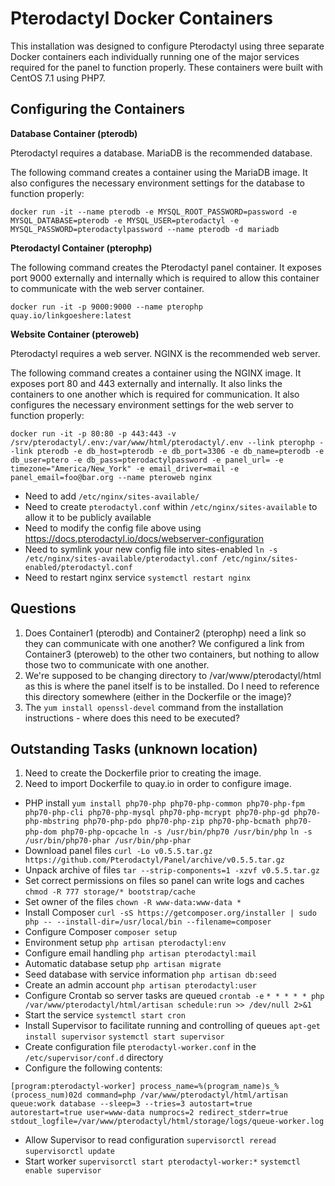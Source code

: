 # Pterodactyl Docker Containers
This installation was designed to configure Pterodactyl using three separate Docker containers each individually running one of the major services required for the panel to function properly. These containers were built with CentOS 7.1 using PHP7.

## Configuring the Containers

**Database Container (pterodb)**

Pterodactyl requires a database. MariaDB is the recommended database.

The following command creates a container using the MariaDB image. It also configures the necessary environment settings for the database to function properly:

`docker run -it --name pterodb -e MYSQL_ROOT_PASSWORD=password -e MYSQL_DATABASE=pterodb -e MYSQL_USER=pterodactyl -e MYSQL_PASSWORD=pterodactylpassword --name pterodb -d mariadb`

**Pterodactyl Container (pterophp)**

The following command creates the Pterodactyl panel container. It exposes port 9000 externally and internally which is required to allow this container to communicate with the web server container.

`docker run -it -p 9000:9000 --name pterophp quay.io/linkgoeshere:latest`

**Website Container (pteroweb)**

Pterodactyl requires a web server. NGINX is the recommended web server.

The following command creates a container using the NGINX image. It exposes port 80 and 443 externally and internally. It also links the containers to one another which is required for communication. It also configures the necessary environment settings for the web server to function properly:

`docker run -it -p 80:80 -p 443:443 -v /srv/pterodactyl/.env:/var/www/html/pterodactyl/.env --link pterophp --link pterodb -e db_host=pterodb -e db_port=3306 -e db_name=pterodb -e db_user=ptero -e db_pass=pterodactylpassword -e panel_url= -e timezone="America/New_York" -e email_driver=mail -e panel_email=foo@bar.org --name pteroweb nginx`

- Need to add `/etc/nginx/sites-available/`
- Need to create `pterodactyl.conf` within `/etc/nginx/sites-available` to allow it to be publicly available
- Need to modify the config file above using https://docs.pterodactyl.io/docs/webserver-configuration
- Need to symlink your new config file into sites-enabled `ln -s /etc/nginx/sites-available/pterodactyl.conf /etc/nginx/sites-enabled/pterodactyl.conf`
- Need to restart nginx service `systemctl restart nginx`

## Questions

1) Does Container1 (pterodb) and Container2 (pterophp) need a link so they can communicate with one another? We configured a link from Container3 (pteroweb) to the other two containers, but nothing to allow those two to communicate with one another.  
2) We're supposed to be changing directory to /var/www/pterodactyl/html as this is where the panel itself is to be installed. Do I need to reference this directory somewhere (either in the Dockerfile or the image)?
2) The `yum install openssl-devel` command from the installation instructions - where does this need to be executed?

## Outstanding Tasks (unknown location)

1) Need to create the Dockerfile prior to creating the image.  
2) Need to import Dockerfile to quay.io in order to configure image.
- PHP install `yum install php70-php php70-php-common php70-php-fpm php70-php-cli php70-php-mysql php70-php-mcrypt php70-php-gd php70-php-mbstring php70-php-pdo php70-php-zip php70-php-bcmath php70-php-dom php70-php-opcache` `ln -s /usr/bin/php70 /usr/bin/php` `ln -s /usr/bin/php70-phar /usr/bin/php-phar`
- Download panel files `curl -Lo v0.5.5.tar.gz https://github.com/Pterodactyl/Panel/archive/v0.5.5.tar.gz`
- Unpack archive of files `tar --strip-components=1 -xzvf v0.5.5.tar.gz`
- Set correct permissions on files so panel can write logs and caches `chmod -R 777 storage/* bootstrap/cache`
- Set owner of the files `chown -R www-data:www-data *`
- Install Composer `curl -sS https://getcomposer.org/installer | sudo php -- --install-dir=/usr/local/bin --filename=composer`
- Configure Composer `composer setup`
- Environment setup `php artisan pterodactyl:env`
- Configure email handling `php artisan pterodactyl:mail`
- Automatic database setup `php artisan migrate`
- Seed database with service information `php artisan db:seed`
- Create an admin account `php artisan pterodactyl:user`
- Configure Crontab so server tasks are queued `crontab -e` `* * * * * php /var/www/pterodactyl/html/artisan schedule:run >> /dev/null 2>&1`
- Start the service `systemctl start cron`
- Install Supervisor to facilitate running and controlling of queues `apt-get install supervisor` `systemctl start supervisor`
- Create configuration file `pterodactyl-worker.conf` in the `/etc/supervisor/conf.d` directory
- Configure the following contents:

`[program:pterodactyl-worker]
process_name=%(program_name)s_%(process_num)02d
command=php /var/www/pterodactyl/html/artisan queue:work database --sleep=3 --tries=3
autostart=true
autorestart=true
user=www-data
numprocs=2
redirect_stderr=true
stdout_logfile=/var/www/pterodactyl/html/storage/logs/queue-worker.log`
- Allow Supervisor to read configuration `supervisorctl reread` `supervisorctl update`
- Start worker `supervisorctl start pterodactyl-worker:*` `systemctl enable supervisor`
